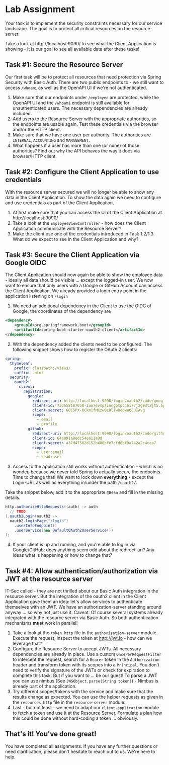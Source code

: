 # Lab Assignment

Your task is to implement the security constraints necessary for our service landscape. The goal is to protect all critical resources on the resource-server.

Take a look at http://localhost:9090/ to see what the Client Application is showing - it is our goal to see all available data after these tasks!

## Task #1: Secure the Resource Server

Our first task will be to protect all resources that need protection via Spring Security with Basic Auth. There are two public endpoints to - we still want to access `/whoami` as well as the OpenAPI UI if we're not authenticated. 

1. Make sure that our endpoints under `/employee` are protected, while the OpenAPI UI and the `/whoami` endpoint is still available for unauthenticated users. The necessary dependencies are already included.
2. Add users to the Resource Server with the appropriate authorities, so the endpoints are usable again. Test these credentials via the browser and/or the HTTP client.
3. Make sure that we have one user per authority. The authorities are `INTERNAL`, `ACCOUNTING` and `MANAGEMENT`.
4. What happens if a user has more than one (or none) of those authorities? Find out why the API behaves the way it does via browser/HTTP client.

## Task #2: Configure the Client Application to use credentials

With the resource server secured we will no longer be able to show any data in the Client Application. To show the data again we need to configure and use credentials as part of the Client Application.

1. At first make sure that you can access the UI of the Client Application at http://localhost:9090/ 
2. Take a look at the `EmployeeViewController` - how does the Client Application communicate with the Resource Server? 
3. Make the client use one of the credentials introduced in Task 1.2/1.3. What do we expect to see in the Client Application and why?

## Task #3: Secure the Client Application via Google OIDC

The Client Application should now again be able to show the employee data - ideally all data should be visible ... except the logged-in user.  We now want to ensure that only users with a Google or GitHub Account can access the Client Application. We already provided a login entry point in the application listening on `/login`

1. We need an additional dependency in the Client to use the OIDC of Google, the coordinates of the dependency are

```xml
<dependency>
    <groupId>org.springframework.boot</groupId>
    <artifactId>spring-boot-starter-oauth2-client</artifactId>
</dependency> 
```

2. With the dependency added the clients need to be configured. The following snippet shows how to register the OAuth 2 clients:

```yaml
spring:
  thymeleaf:
    prefix: classpath:/views/
    suffix: .html
  security:
    oauth2:
      client:
        registration:
          google:
            redirect-uri: http://localhost:9090/login/oauth2/code/google
            client-id: 735658187058-2uo7evmpainngptpc46i77j2g93t2jt5.apps.googleusercontent.com
            client-secret: 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
            scope:
              - email
              - profile
          github:
            redirect-uri: http://localhost:9090/login/oauth2/code/github
            client-id: 64a091a8edc54ea11a0d
            client-secret: a37d47562d152b400bfe7cfd0bf9a742a2c4cea7
            scope:
              - user:email
              - read:user
```
3. Access to the application still works without authentication - which is no wonder, because we never told Spring to actually secure the endpoints. Time to change that! We want to lock down **everything** - except the Login-URL as well as everything in/under the path `/oauth2/`.

Take the snippet below, add it to the appropriate `@Bean` and fill in the missing details.

```java
http.authorizeHttpRequests((auth) -> auth
  // TODO
).oauth2Login(oauth2 ->
  oauth2.loginPage("/login")
    .userInfoEndpoint()
    .userService(new DefaultOAuth2UserService())
);
```

4. If your client is up and running, and you're able to log in via Google/GitHub: does anything seem odd about the redirect-uri? Any ideas what is happening or how to change that?

## Task #4: Allow authentication/authorization via JWT at the resource server

IT-Sec called - they are not thrilled about our Basic Auth integration in the resource server. But the integration of the oauth2 client in the Client Application gave them an idea: let's allow services to authenticate themselves with an JWT. We have an authorization-server standing around anyway ... so why not just use it. Caveat: Of course several systems already integrated with the resource server via Basic Auth. So both authentication mechanisms **must** work in parallel!

1. Take a look at the `token.http` file in the `authorization-server` module. Execute the request, inspect the token at http://jwt.io - how can we leverage that?
2. Configure the Resource Server to accept JWTs. All necessary dependencies are already in place. Use a custom `OncePerRequestFilter` to intercept the request, search for a `Bearer` token in the `Authorization` header and transform token with its scopes into a `Principal`. You don't need to verify the signature of the JWTs or check for expiration to complete this task. But if you want to ... be our guest! To parse a JWT you can use nimbus (See `JWSObject.parse(String token)`) - Nimbus is already part of the application.
3. Try different scopes/tokens with the service and make sure that the results change as expected. You can use the helper requests as given in the `resources.http` file in the `resource-server` module.
4. Last - but not least - we need to adapt our `client-application` module to fetch a token and use it at the Resource Server. Formulate a plan how this could be done without hard-coding a token ... obviously.

## That's it! You've done great!

You have completed all assignments. If you have any further questions or need clarification, please don't hesitate to reach out to us. We're here to help.